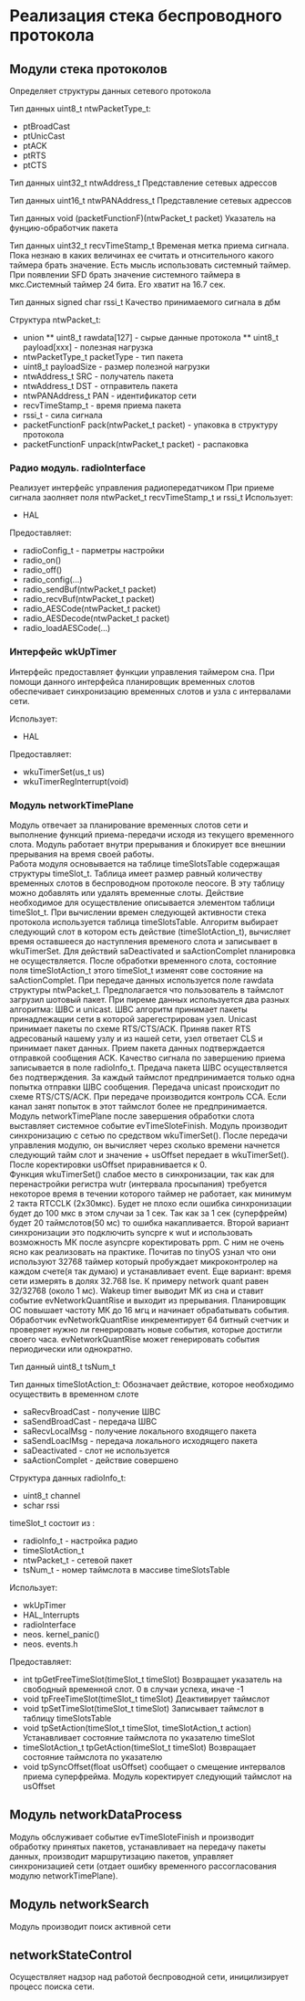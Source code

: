 # Реализация стека беспроводного протокола

## Модули стека протоколов

Определяет структуры данных сетевого протокола

Тип данных uint8_t ntwPacketType_t:
  * ptBroadCast
  * ptUnicCast
  * ptACK
  * ptRTS
  * ptCTS

Тип данных uint32_t ntwAddress_t
Представление сетевых адрессов


Тип данных uint16_t ntwPANAddress_t
Представление сетевых адрессов

Тип данных void (packetFunctionF)(ntwPacket_t packet)
Указатель на фунцию-обработчик пакета

Тип данных uint32_t recvTimeStamp_t 
Временая метка приема сигнала. Пока незнаю в каких величинах ее считать
и отнсительного какого таймера брать значение. Есть мысль использовать 
системный таймер. При появлении SFD брать значение системного таймера 
в мкс.Системный таймер 24 бита. Его хватит на 16.7 сек.

Тип данных signed char rssi_t
Качество принимаемого сигнала в дбм

Структура ntwPacket_t:
  * union
  	** uint8_t rawdata[127] - сырые данные протокола
  	** uint8_t payload[xxx]	- полезная нагрузка		
  * ntwPacketType_t packetType 	- тип пакета
  * uint8_t payloadSize - размер полезной нагрузки
  * ntwAddress_t SRC - получатель пакета
  * ntwAddress_t DST - отправитель пакета
  * ntwPANAddress_t PAN - идентификатор сети
  * recvTimeStamp_t - время приема пакета
  * rssi_t - сила сигнала
  * packetFunctionF pack(ntwPacket_t packet) - упаковка в структуру протокола
  * packetFunctionF unpack(ntwPacket_t packet) - распаковка

### Радио модуль. radioInterface
Реализует интерфейс управления радиопередатчиком
При приеме сигнала заолняет поля ntwPacket_t recvTimeStamp_t и rssi_t
Использует:
  * HAL

Предоставляет:
  * radioConfig_t - парметры настройки
  * radio_on()
  * radio_off()
  * radio_config(...)
  * radio_sendBuf(ntwPacket_t packet)
  * radio_recvBuf(ntwPacket_t packet)
  * radio_AESCode(ntwPacket_t packet)
  * radio_AESDecode(ntwPacket_t packet)
  * radio_loadAESCode(...)

### Интерфейс wkUpTimer
Интерфейс предоставляет функции управления таймером сна. При помощи данного
интерфейса планировщик временных слотов обеспечивает синхронизацию временных
слотов и узла с интервалами сети.

Использует:
  * HAL

Предоставляет:
  * wkuTimerSet(us_t us)
  * wkuTimerRegInterrupt(void)

### Модуль networkTimePlane
Модуль отвечает за планирование временных слотов сети и выполнение функций 
приема-передачи исходя из текущего временного слота. Модуль работает внутри 
прерывания и блокирует все внешнии прерывания на время своей работы.  
Работа модуля основывается на таблице timeSlotsTable содержащая структуры 
timeSlot_t. Таблица имеет размер равный количеству временных слотов в 
беспроводном протоколе neocore. В эту таблицу можно добавлять или удалять
временные слоты. Действие необходимое для осуществление описывается элементом
таблици timeSlot_t. При вычислении времен следующей активности стека
протокола используется таблица timeSlotsTable. Алгоритм выбирает следующий
слот в котором есть действие (timeSlotAction_t), вычисляет время оставшееся 
до наступления временого слота и записывает в wkuTimerSet. Для действий
saDeactivated и saActionComplet планировка не осуществляется. 
После обработки временного слота, состояние поля timeSlotAction_t 
этого timeSlot_t изменят сове состояние на saActionComplet.
При передаче данных используется поле rawdata структуры ntwPacket_t.
Предполагается что пользователь в таймслот загрузил шотовый пакет.
При пиреме данных используется два разных алгоритма: ШВС и unicast.
ШВС алгоритм принимает пакеты принадлежащии сети в которой зарегестрирован узел.
Unicast принимает пакеты по схеме RTS/CTS/ACK. Приняв пакет RTS адресованый
нашему узлу и из нашей сети, узел ответает CLS и принимает пакет данных.
Прием пакета данных подтверждается отправкой сообщения ACK.
Качество сигнала по завершению приема записывается в поле radioInfo_t.
Предача пакета ШВС осуществляется без подтверждения. За каждый таймслот 
предпринимается только одна попытка отправки ШВС сообщения.
Передача unicast происходит по схеме RTS/CTS/ACK. 
При передаче производится контроль CCA. Если канал занят попыток в этот
таймслот более не предпринимается.
Модуль networkTimePlane после завершения обработки слота выставляет
системное событие evTimeSloteFinish.
Модуль производит синхронизацию с сетью по средством wkuTimerSet().
После передачи управления модулю, он вычисляет через сколько времени начнется
следующий тайм слот и значение + usOffset передает в  wkuTimerSet().
После коректировки usOffset приравнивается к 0.  
Функция wkuTimerSet() слабое место в синхронизации, так как для перенастройки
регистра wutr (интервала просыпания) требуется некоторое время в течении 
которого таймер не работает, как минимум 2 такта RTCCLK (2x30мкс). Будет
не плохо если ошибка синхронизации будет до 100 мкс в этом случаи за 1 сек.
Так как за 1 сек (суперфрейм) будет 20 таймслотов(50 мс) то ошибка 
накапливается.
Второй вариант синхронизации это подключить syncpre к wut и использовать
возможность МК после asyncpre коректировать ppm. С ним не очень ясно как 
реализовать на практике.
Почитав по tinyOS узнал что они используют 32768 таймер который пробуждает
микроконтролер на каждом счете(я так думаю) и устанавливает event.
Еще вариант: время сети измерять в долях 32.768 lse. К примеру 
network quant равен 32/32768 (около 1 мс). Wakeup timer выводит МК из сна и 
ставит событие evNetworkQuantRise и выходит из прерывания. Планировщик ОС
повышает частоту МК до 16 мгц и начинает обрабатывать события.
Обработчик evNetworkQuantRise инкрементирует 64 битный счетчик и проверяет 
нужно ли генерировать новые события, которые достигли своего часа.
evNetworkQuantRise может генерировать события периодически или однократно.


Тип данный uint8_t tsNum_t

Тип данных timeSlotAction_t:
 Обозначает действие, которое необходимо осуществить в временном слоте
 * saRecvBroadCast - получение ШВС
 * saSendBroadCast - передача ШВС
 * saRecvLocalMsg  - получение локального входящего пакета
 * saSendLoaclMsg  - передача локального исходящего пакета
 * saDeactivated   - слот не используется
 * saActionComplet - действие совершено

Структура данных radioInfo_t:
  * uint8_t channel
  * schar   rssi

timeSlot_t состоит из :
  * radioInfo_t - настройка радио
  * timeSlotAction_t 
  * ntwPacket_t - сетевой пакет
  * tsNum_t - номер таймслота в массиве timeSlotsTable

Использует:
  * wkUpTimer
  * HAL_Interrupts
  * radioInterface
  * neos. kernel_panic()
  * neos. events.h

Предоставляет:
  * int tpGetFreeTimeSlot(timeSlot_t timeSlot) 
    Возвращает указатель на свободный временной слот.
    0 в случаи успеха, иначе -1
  * void tpFreeTimeSlot(timeSlot_t timeSlot)
    Деактивирует таймслот
  * void tpSetTimeSlot(timeSlot_t timeSlot)
    Записывает таймслот в таблицу timeSlotsTable
  * void tpSetAction(timeSlot_t timeSlot, timeSlotAction_t action)
    Устанавливает состояние таймслота по указателю timeSlot
  * timeSlotAction_t tpGetAction(timeSlot_t timeSlot)
    Возвращает состояние таймслота по указателю
  * void tpSyncOffset(float usOffset) 
    сообщает о смещение интервалов приема суперфрейма. Модуль коректирует
    следующий таймслот на usOffset

## Модуль networkDataProcess
Модуль обслуживает событие evTimeSloteFinish и производит обработку
принятых пакетов, устанавливает на передачу пакеты данных, производит 
маршрутизацию пакетов, управляет синхронизацией сети (отдает ошибку временного
рассогласования модулю networkTimePlane).

## Модуль networkSearch
Модуль производит поиск активной сети

## networkStateControl
Осуществляет надзор над работой беспроводной сети, иницилизирует процесс
поиска сети.